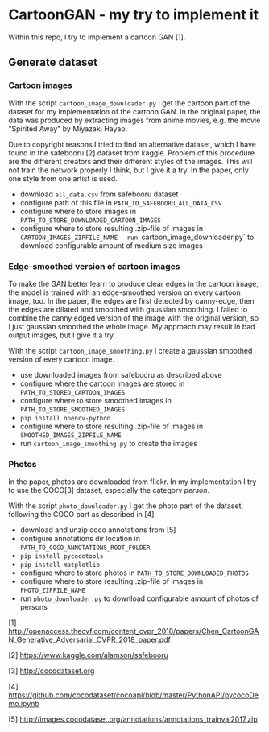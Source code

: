 # CartoonGAN - my try to implement it

Within this repo, I try to implement a cartoon GAN \[1\].

## Generate dataset

### Cartoon images

With the script `cartoon_image_downloader.py` I get the cartoon part of the dataset for my implementation of the cartoon GAN. In the original paper, the data was produced by extracting images from anime movies, e.g. the movie "Spirited Away"  by Miyazaki Hayao.

Due to copyright reasons I tried to find an alternative dataset, which I have found in the safebooru [2] dataset from kaggle. Problem of this procedure are the different creators and their different styles of the images. This will not train the network properly I think, but I give it a try. In the paper, only one style from one artist is used.

- download `all_data.csv` from safebooru dataset
- configure path of this file in `PATH_TO_SAFEBOORU_ALL_DATA_CSV`
- configure where to store images in `PATH_TO_STORE_DOWNLOADED_CARTOON_IMAGES`
- configure where to store resulting .zip-file of images in `CARTOON_IMAGES_ZIPFILE_NAME`
`- run `cartoon_image_downloader.py` to download configurable amount of medium size images

### Edge-smoothed version of cartoon images

To make the GAN better learn to produce clear edges in the cartoon image, the model is trained with an edge-smoothed version on every cartoon image, too. In the paper, the edges are first detected by canny-edge, then the edges are dilated and smoothed with gaussian smoothing. I failed to combine the canny edged version of the image with the original version, so I just gaussian smoothed the whole image. My approach may result in bad output images, but I give it a try.

With the script `cartoon_image_smoothing.py` I create a gaussian smoothed version of every cartoon image.

- use downloaded images from safebooru as described above
- configure where the cartoon images are stored in `PATH_TO_STORED_CARTOON_IMAGES`
- configure where to store smoothed images in `PATH_TO_STORE_SMOOTHED_IMAGES`
- `pip install opencv-python`
- configure where to store resulting .zip-file of images in `SMOOTHED_IMAGES_ZIPFILE_NAME`
- run `cartoon_image_smoothing.py` to create the images

### Photos

In the paper, photos are downloaded from flickr. In my implementation I try to use the COCO\[3\] dataset, especially the category *person*.

With the script `photo_downloader.py` I get the photo part of the dataset, following the COCO part as described in \[4\].

- download and unzip coco annotations from \[5\]
- configure annotations dir location in `PATH_TO_COCO_ANNOTATIONS_ROOT_FOLDER`
- `pip install pycocotools`
- `pip install matplotlib`
- configure where to store photos in `PATH_TO_STORE_DOWNLOADED_PHOTOS`
- configure where to store resulting .zip-file of images in `PHOTO_ZIPFILE_NAME`
- run `photo_downloader.py` to download configurable amount of photos of persons

\[1\] http://openaccess.thecvf.com/content_cvpr_2018/papers/Chen_CartoonGAN_Generative_Adversarial_CVPR_2018_paper.pdf

\[2\] https://www.kaggle.com/alamson/safebooru

\[3\] http://cocodataset.org

\[4\] https://github.com/cocodataset/cocoapi/blob/master/PythonAPI/pycocoDemo.ipynb

\[5\] http://images.cocodataset.org/annotations/annotations_trainval2017.zip